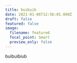 ```yaml
---
title: buibuib
date: 2021-01-06T12:56:01.040Z
draft: false
featured: false
image:
  filename: featured
  focal_point: Smart
  preview_only: false
---
```

buibuibiub